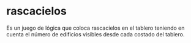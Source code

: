 # rascacielos
Es un juego de lógica que coloca rascacielos en el tablero teniendo en cuenta el número de edificios visibles desde cada costado del tablero.
